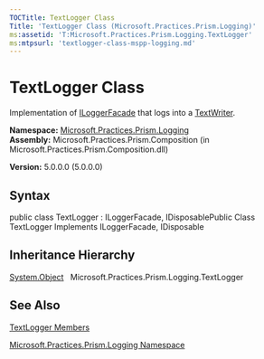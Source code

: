 ```yaml
---
TOCTitle: TextLogger Class
Title: 'TextLogger Class (Microsoft.Practices.Prism.Logging)'
ms:assetid: 'T:Microsoft.Practices.Prism.Logging.TextLogger'
ms:mtpsurl: 'textlogger-class-mspp-logging.md'
---
```


# TextLogger Class

Implementation of [ILoggerFacade](https://msdn.microsoft.com/library/microsoft.practices.prism.logging.iloggerfacade) that logs into a [TextWriter](http://msdn.microsoft.com/en-us/library/ywxh2328).

**Namespace:** [Microsoft.Practices.Prism.Logging](https://msdn.microsoft.com/library/microsoft.practices.prism.logging)
**Assembly:** Microsoft.Practices.Prism.Composition (in Microsoft.Practices.Prism.Composition.dll)

**Version:** 5.0.0.0 (5.0.0.0)

## Syntax
public class TextLogger : ILoggerFacade, IDisposablePublic Class TextLogger Implements ILoggerFacade, IDisposable

## Inheritance Hierarchy

[System.Object](http://msdn.microsoft.com/en-us/library/e5kfa45b)
  Microsoft.Practices.Prism.Logging.TextLogger

## See Also
[TextLogger Members](https://msdn.microsoft.com/allmembers.t:microsoft.practices.prism.logging.textlogger)

[Microsoft.Practices.Prism.Logging Namespace](https://msdn.microsoft.com/library/microsoft.practices.prism.logging)
